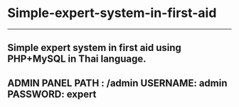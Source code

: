 # Simple-expert-system-in-first-aid
-------------------------------------------------------------------
Simple expert system in first aid using PHP+MySQL in Thai language.
--------------------------------------------------------------------
ADMIN PANEL PATH : /admin
USERNAME: admin
PASSWORD: expert
--------------------------------------------------------------------
